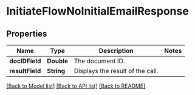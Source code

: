 # InitiateFlowNoInitialEmailResponse

## Properties
Name | Type | Description | Notes
------------ | ------------- | ------------- | -------------
**docIDField** | **Double** | The document ID. | 
**resultField** | **String** | Displays the result of the call. | 

[[Back to Model list]](../README.md#documentation-for-models) [[Back to API list]](../README.md#documentation-for-api-endpoints) [[Back to README]](../README.md)


